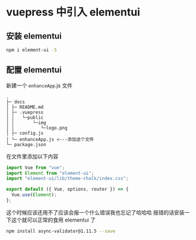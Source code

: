 # vuepress 中引入 elementui

## 安装 elementui

```bash
npm i element-ui -S
```

## 配置 elementui

新建一个 `enhanceApp`.js 文件

```
.
├─ docs
│ ├─ README.md
│ ├─ .vuepress
│ │   └─public
│ │       └─img
│ │          └─logo.png
│ ├─ config.js
│ └─ enhanceApp.js <---添加这个文件
└─ package.json
```

在文件里添加以下内容

```js
import Vue from "vue";
import Element from "element-ui";
import "element-ui/lib/theme-chalk/index.css";

export default ({ Vue, options, router }) => {
  Vue.use(Element);
};
```

这个时候应该还用不了应该会报一个什么错误我也忘记了哈哈哈
报错的话安装一下这个就可以正常的食用 elementui 了

```bash
npm install async-validator@1.11.5 --save
```

<elementuiDemo></elementuiDemo>
